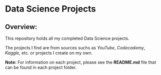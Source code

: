 # Data Science Projects

## Overview: 
This repository holds all my completed Data Science projects. 

The projects I find are from sources suchs as *YouTube*, *Codecademy*, *Kaggle*, etc. or projects I create on my own.

**Note:** For information on each project, please see the **README.md** file that can be found in each project folder.

